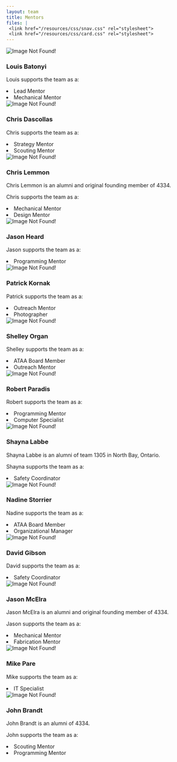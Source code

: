 ```yaml
---
layout: team
title: Mentors
files: |
 <link href="/resources/css/snav.css" rel="stylesheet">
 <link href="/resources/css/card.css" rel="stylesheet">
---
```

<main role="main">
	<div class="album py-4">
		<div class="container">
			<div class="row">
				<div class="col-md-4">
					<div class="card mb-4 box-shadow">
						<img class="img-fluid" alt="Image Not Found!" src="/resources/img/mentors/louis-batonyi.jpg">
						<div class="card-body">
							<h3 class="card-text">Louis Batonyi</h3>
							<p class="card-text">Louis supports the team as a:</p>
							<li class="card-text">Lead Mentor</li>
							<li class="card-text">Mechanical Mentor</li>
						</div>
					</div>
				</div>
				<div class="col-md-4">
					<div class="card mb-4 box-shadow">
						<img class="img-fluid" alt="Image Not Found!" src="/resources/img/mentors/chris-dascollas.jpg">
						<div class="card-body">
							<h3 class="card-text">Chris Dascollas</h3>
							<p class="card-text">Chris supports the team as a:</p>
							<li class="card-text">Strategy Mentor</li>
							<li class="card-text">Scouting Mentor</li>
						</div>
					</div>
				</div>
				<div class="col-md-4">
					<div class="card mb-4 box-shadow">
						<img class="img-fluid" alt="Image Not Found!" src="/resources/img/mentors/chris-lemmon.jpg">
						<div class="card-body">
							<h3 class="card-text">Chris Lemmon</h3>
							<p class="card-text">Chris Lemmon is an alumni and original founding member of 4334.</p>
							<p class="card-text">Chris supports the team as a:</p>
							<li class="card-text">Mechanical Mentor</li>
							<li class="card-text">Design Mentor</li>
						</div>
					</div>
				</div>
				<div class="col-md-4">
					<div class="card mb-4 box-shadow">
						<img class="img-fluid" alt="Image Not Found!" src="/resources/img/mentors/jason-heard.jpg">
						<div class="card-body">
							<h3 class="card-text">Jason Heard</h3>
							<p class="card-text">Jason supports the team as a:</p>
							<li class="card-text">Programming Mentor</li>
						</div>
					</div>
				</div>
				<div class="col-md-4">
					<div class="card mb-4 box-shadow">
						<img class="img-fluid" alt="Image Not Found!" src="/resources/img/mentors/patrick-kornak.png">
						<div class="card-body">
							<h3 class="card-text">Patrick Kornak</h3>
							<p class="card-text">Patrick supports the team as a:</p>
							<li class="card-text">Outreach Mentor</li>
							<li class="card-text">Photographer</li>
						</div>
					</div>
				</div>
				<div class="col-md-4">
					<div class="card mb-4 box-shadow">
						<img class="img-fluid" alt="Image Not Found!" src="/resources/img/mentors/shelley-organ.jpg">
						<div class="card-body">
							<h3 class="card-text">Shelley Organ</h3>
							<p class="card-text">Shelley supports the team as a:</p>
							<li class="card-text">ATAA Board Member</li>
							<li class="card-text">Outreach Mentor</li>
						</div>
					</div>
				</div>
				<div class="col-md-4">
					<div class="card mb-4 box-shadow">
						<img class="img-fluid" alt="Image Not Found!" src="/resources/img/mentors/robert-paradis.jpg">
						<div class="card-body">
							<h3 class="card-text">Robert Paradis</h3>
							<p class="card-text">Robert supports the team as a:</p>
							<li class="card-text">Programming Mentor</li>
							<li class="card-text">Computer Specialist</li>
						</div>
					</div>
				</div>
				<div class="col-md-4">
					<div class="card mb-4 box-shadow">
						<img class="img-fluid" alt="Image Not Found!" src="/resources/img/mentors/shayna-labbe.jpg">
						<div class="card-body">
							<h3 class="card-text">Shayna Labbe</h3>
							<p class="card-text">Shayna Labbe is an alumni of team 1305 in North Bay, Ontario. </p>
							<p class="card-text">Shayna supports the team as a:</p>
							<li class="card-text">Safety Coordinator</li>
						</div>
					</div>
				</div>
				<div class="col-md-4">
					<div class="card mb-4 box-shadow">
						<img class="img-fluid" alt="Image Not Found!" src="/resources/img/mentors/nadine-storrier.jpg">
						<div class="card-body">
							<h3 class="card-text">Nadine Storrier</h3>
							<p class="card-text">Nadine supports the team as a:</p>
							<li class="card-text">ATAA Board Member</li>
							<li class="card-text">Organizational Manager</li>
						</div>
					</div>
				</div>
				<div class="col-md-4">
					<div class="card mb-4 box-shadow">
						<img class="img-fluid" alt="Image Not Found!" src="/resources/img/mentors/david-gibson.jpg">
						<div class="card-body">
							<h3 class="card-text">David Gibson</h3>
							<p class="card-text">David supports the team as a:</p>
							<li class="card-text">Safety Coordinator</li>
						</div>
					</div>
				</div>
				<div class="col-md-4">
					<div class="card mb-4 box-shadow">
						<img class="img-fluid" alt="Image Not Found!" src="/resources/img/mentors/jason-mcelra.jpg">
						<div class="card-body">
							<h3 class="card-text">Jason McElra</h3>
							<p class="cart-text">Jason McElra is an alumni and original founding member of 4334.</p>
							<p class="card-text">Jason supports the team as a:</p>
							<li class="card-text">Mechanical Mentor</li>
							<li class="card-text">Fabrication Mentor</li>
						</div>
					</div>
				</div>
				<div class="col-md-4">
					<div class="card mb-4 box-shadow">
						<img class="img-fluid" alt="Image Not Found!" src="/resources/img/mentors/mike-pare.jpg">
						<div class="card-body">
							<h3 class="card-text">Mike Pare</h3>
							<p class="card-text">Mike supports the team as a:</p>
							<li class="card-text">IT Specialist</li>
						</div>
					</div>
				</div>
				<div class="col-md-4">
					<div class="card mb-4 box-shadow">
						<img class="img-fluid" alt="Image Not Found!" src="/resources/img/mentors/john-brandt.jpg">
						<div class="card-body">
							<h3 class="card-text">John Brandt</h3>
							<p class="card-text">John Brandt is an alumni of 4334.</p>
							<p class="card-text">John supports the team as a:</p>
							<li class="card-text">Scouting Mentor</li>
							<li class="card-text">Programming Mentor</li>
						</div>
					</div>
				</div>
			</div>
		</div>
	</div>
